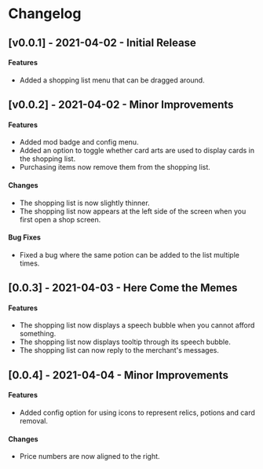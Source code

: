# Changelog

## [v0.0.1] - 2021-04-02 - Initial Release

#### Features
* Added a shopping list menu that can be dragged around.

## [v0.0.2] - 2021-04-02 - Minor Improvements

#### Features

* Added mod badge and config menu.
* Added an option to toggle whether card arts are used to display cards in the shopping list.
* Purchasing items now remove them from the shopping list.

#### Changes

* The shopping list is now slightly thinner.
* The shopping list now appears at the left side of the screen when you first open a shop screen.

#### Bug Fixes

* Fixed a bug where the same potion can be added to the list multiple times.

## [0.0.3] - 2021-04-03 - Here Come the Memes

#### Features

* The shopping list now displays a speech bubble when you cannot afford something.
* The shopping list now displays tooltip through its speech bubble.
* The shopping list can now reply to the merchant's messages.

## [0.0.4] - 2021-04-04 - Minor Improvements

#### Features

* Added config option for using icons to represent relics, potions and card removal. 

#### Changes

* Price numbers are now aligned to the right.
